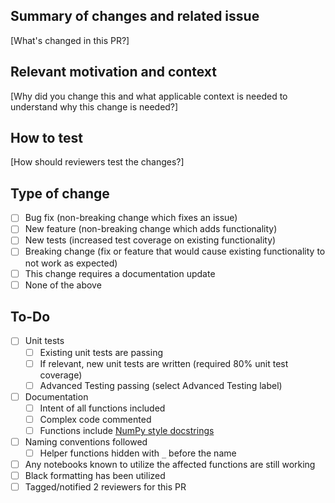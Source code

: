 ## Summary of changes and related issue
[What's changed in this PR?]

## Relevant motivation and context
[Why did you change this and what applicable context is needed to understand why this change is needed?]

## How to test 
[How should reviewers test the changes?] 

## Type of change
- [ ] Bug fix (non-breaking change which fixes an issue)
- [ ] New feature (non-breaking change which adds functionality)
- [ ] New tests (increased test coverage on existing functionality)
- [ ] Breaking change (fix or feature that would cause existing functionality to not work as expected)
- [ ] This change requires a documentation update
- [ ] None of the above  

## To-Do
- [ ] Unit tests
  - [ ] Existing unit tests are passing
  - [ ] If relevant, new unit tests are written (required 80% unit test coverage)
  - [ ] Advanced Testing passing (select Advanced Testing label)
- [ ] Documentation
  - [ ] Intent of all functions included
  - [ ] Complex code commented
  - [ ] Functions include [NumPy style docstrings](https://sphinxcontrib-napoleon.readthedocs.io/en/latest/example_numpy.html) 
- [ ] Naming conventions followed
  - [ ] Helper functions hidden with `_` before the name
- [ ] Any notebooks known to utilize the affected functions are still working
- [ ] Black formatting has been utilized
- [ ] Tagged/notified 2 reviewers for this PR
